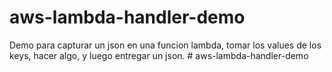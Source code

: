 # aws-lambda-handler-demo
Demo para capturar un json en una funcion lambda, tomar los values de los keys, hacer algo, y luego entregar un json.
#   a w s - l a m b d a - h a n d l e r - d e m o  
 